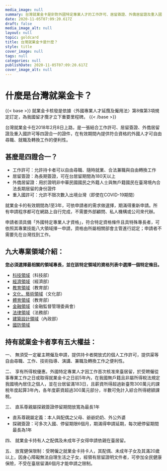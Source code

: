 ```yaml
---
media_image: null
summary: 台灣就業金卡是針對外國特定專業人才的工作許可、居留簽證、外僑居留證及重入國許可4證合一的個人工作許可，提供外國人才自由尋職、就職及轉換工作的便利性。
date: 2020-11-05T07:09:20.617Z
draft: false
media_image_alt: null
layout: null
topic: goldcard
title: 台灣就業金卡是什麼？
style: title
cover_image: null
tags: null
categories: null
publishDate: 2020-11-05T07:09:20.617Z
cover_image_alt: null
---
```

# 什麼是台灣就業金卡？

{{< base >}}
就業金卡核發是依據〈外國專業人才延攬及僱用法〉第8條第3項規定訂定，為我國留才攬才立下重要里程碑。
{{< /base >}}

台灣就業金卡在2018年2月8日上路，是一張結合工作許可、居留簽證、外僑居留證及重入國許可等四證合一的證件，在有效期間內提供符合資格的外國人才可自由尋職、就職及轉換工作的便利性。

## 甚麼是四證合一？

* 工作許可：允許持卡者可以自由尋職、隨時就業、合法兼職與自由轉換工作
* 居留簽證：為長期簽證，可在台居留期間為180天以上
* 外僑居留證：用於證明非中華民國國民之外籍人士與無戶籍國民在臺灣境內合法長期居留的身份證件
* 重入國許可：允許不限次數入出境台灣（即使在COVID-19期間）

就業金卡的有效期間為1至3年，可依申請者的需求做選擇，期滿得重新申請。所有申請程序都可在網路上自行完成，不需要外部顧問、私人機構或公司來代辦。

申請者須具備「外國特定專業人才資格」，符合特定資格條件且具特殊專長者，可依照其專業技能八大領域擇一申請，資格由所屬相關部會主管進行認定；申請者不需要先在台灣找到工作。

## 九大專業領域介紹：

**您必須選擇最相關的領域專長，並在該特定領域的資格列表中選擇一個特定條目。**

* [科技領域](/zh/qualification/field-of-science-technology/)（科技部）
* [經濟領域](/zh/qualification/field-of-economy/)（經濟部）
* [教育領域](/zh/qualification/field-of-education/)（教育部）
* [文化、藝術領域](/zh/qualification/field-of-culture-and-arts/)（文化部）
* [體育領域](/zh/qualification/field-of-sport/)（教育部）
* [金融領域](/zh/qualification/field-of-finance/)（金融監督管理委員會）
* [法律領域](/zh/qualification/field-of-law/)（法務部）
* [建築設計領域](/zh/qualification/field-of-architecture/)（內政部）
* [國防領域](/zh/qualification/field-of-national-defense/)

## 持有就業金卡者享有五大權益：

一、	無須受一定雇主聘僱及申請，提供持卡者開放式的個人工作許可，提供渠等自由尋職、工作、技術指導、演講、兼職及轉換工作之便利性。

二、	享有所得稅優惠。外國特定專業人才因工作首次核准來臺居留，於受聘僱從事專業工作之日或取得就業金卡之日前5年內，在我國無戶籍且非屬所得稅法規定我國境內居住之個人，並在台居留滿183日，且薪資所得超過新臺幣300萬元的課稅年度起算3年內，各年度薪資超過300萬元部分，半數可免計入綜合所得總額課稅。

三、	直系尊親屬探親簽證停留期間放寬為最長1年

* 直系尊親屬定義：本人與配偶之父母、爺爺奶奶、外公外婆
* 探親簽證：可多次入國、停留期限6個月，期滿得申請延期，每次總停留期間最長為1年

四、	就業金卡持有人之配偶及未成年子女得申請依親在臺居留。

五、	放寬健保限制：受聘僱之就業金卡持卡人，其配偶、未成年子女及其滿20歲以上，因身心障礙無法自理生活之子女，經領有居留證明文件者，可參加全民健康保險，不受在臺居留滿6個月才能申請之限制。